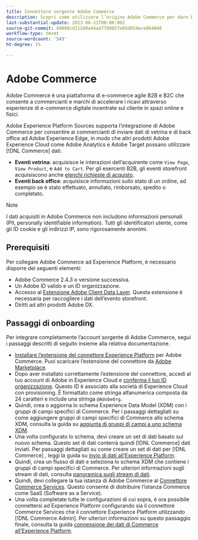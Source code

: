 ```yaml
---
title: Connettore sorgente Adobe Commerce
description: Scopri come utilizzare l’origine Adobe Commerce per dare Experience Platform ai dati di e-commerce.
last-substantial-update: 2023-06-21T00:00:00Z
source-git-commit: 49098cd11249a44ad7780857e85d054ece864046
workflow-type: tm+mt
source-wordcount: '543'
ht-degree: 1%

---
```


# Adobe Commerce

Adobe Commerce è una piattaforma di e-commerce agile B2B e B2C che consente a commercianti e marchi di accelerare i ricavi attraverso esperienze di e-commerce digitale incentrate sul cliente in spazi online e fisici.

Adobe Experience Platform Sources supporta l’integrazione di Adobe Commerce per consentire ai commercianti di inviare dati di vetrina e di back office ad Adobe Experience Edge, in modo che altri prodotti Adobe Experience Cloud come Adobe Analytics e Adobe Target possano utilizzare [!DNL Commerce] dati.

* **Eventi vetrina**: acquisisce le interazioni dell’acquirente come `View Page`, `View Product`, e `Add to Cart`. Per gli esercenti B2B, gli eventi storefront acquisiscono anche [elenchi richieste di acquisto](<https://experienceleague.adobe.com/docs/commerce-admin/b2b/requisition-lists/requisition-lists.html>).
* **Eventi back office**: acquisisce informazioni sullo stato di un ordine, ad esempio se è stato effettuato, annullato, rimborsato, spedito o completato.

>[!NOTE]
>
>I dati acquisiti in Adobe Commerce non includono informazioni personali (PII, personally identifiable information). Tutti gli identificatori utente, come gli ID cookie e gli indirizzi IP, sono rigorosamente anonimi.

## Prerequisiti

Per collegare Adobe Commerce ad Experience Platform, è necessario disporre dei seguenti elementi:

* Adobe Commerce 2.4.3 o versione successiva.
* Un Adobe ID valido e un ID organizzazione.
* Accesso al [Estensione Adobe Client Data Layer](../../../tags/extensions/client/client-data-layer/overview.md). Questa estensione è necessaria per raccogliere i dati dell’evento storefront.
* Diritti ad altri prodotti Adobe DX.

## Passaggi di onboarding

Per integrare completamente l’account sorgente di Adobe Commerce, segui i passaggi descritti di seguito insieme alla relativa documentazione.

* [Installare l’estensione del connettore Experience Platform](https://experienceleague.adobe.com/docs/commerce-merchant-services/experience-platform-connector/fundamentals/install.html) per Adobe Commerce. Puoi scaricare l’estensione del connettore da [Adobe Marketplace](https://commercemarketplace.adobe.com/magento-experience-platform-connector.html).
* Dopo aver installato correttamente l’estensione del connettore, accedi al tuo account di Adobe in Experience Cloud e [conferma il tuo ID organizzazione](https://experienceleague.adobe.com/docs/core-services/interface/administration/organizations.html?lang=en#concept_EA8AEE5B02CF46ACBDAD6A8508646255). Questo ID è associato alla società di Experience Cloud con provisioning. È formattato come stringa alfanumerica composta da 24 caratteri e include una stringa `@AdobeOrg`.
* Quindi, crea o aggiorna lo schema Experience Data Model (XDM) con i gruppi di campi specifici di Commerce. Per i passaggi dettagliati su come aggiungere gruppi di campi specifici di Commerce allo schema XDM, consulta la guida su [aggiunta di gruppi di campi a uno schema XDM](https://experienceleague.adobe.com/docs/commerce-merchant-services/experience-platform-connector/fundamentals/update-xdm.html).
* Una volta configurato lo schema, devi creare un set di dati basato sul nuovo schema. Questo set di dati conterrà quindi [!DNL Commerce] dati inviati. Per passaggi dettagliati su come creare un set di dati per [!DNL Commerce] , leggi la guida su [invio di dati all’Experience Platform](https://experienceleague.adobe.com/docs/platform-learn/implement-mobile-sdk/experience-cloud/platform.html?lang=en#create-a-dataset).
* Quindi, crea un flusso di dati e seleziona lo schema XDM che contiene i gruppi di campi specifici di Commerce. Per ulteriori informazioni sugli stream di dati, consulta [panoramica sugli stream di dati](https://experienceleague.adobe.com/docs/experience-platform/edge/datastreams/overview.html?lang=it).
* Quindi, devi collegare la tua istanza di Adobe Commerce al [Connettore Commerce Services](https://experienceleague.adobe.com/docs/commerce-merchant-services/user-guides/integration-services/saas.html). Questo consente di distribuire l’istanza Commerce come SaaS (Software as a Service).
* Una volta completate tutte le configurazioni di cui sopra, è ora possibile connettersi ad Experience Platform configurando sia il connettore Commerce Services che il connettore Experience Platform utilizzando [!DNL Commerce Admin]. Per ulteriori informazioni su questo passaggio finale, consulta la guida [connessione dei dati di Commerce all’Experience Platform](https://experienceleague.adobe.com/docs/commerce-merchant-services/experience-platform-connector/fundamentals/connect-data.html).
